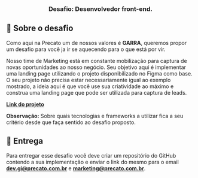 <h3 align="center">
  Desafio: Desenvolvedor front-end.
</h3>


## :rocket: Sobre o desafio

Como aqui na Precato um de nossos valores é **GARRA**, queremos propor um desafio para você ja ir se aquecendo para o que está por vir.

Nosso time de Marketing está em constante mobilização para captura de novas oportunidades ao nosso negócio. Seu objetivo aqui é implementar uma landing page utilizando o projeto disponibilizado no Figma como base. O seu projeto não precisa estar necessariamente igual ao exemplo mostrado, a ideia aqui é que você use sua criatividade ao máximo e construa uma landing page que pode ser utilizada para captura de leads.

<a href="https://www.figma.com/proto/D9KAm83KYvgdFuszaKhdiQ/PS-Web-Designer?node-id=0%3A12&scaling=min-zoom&page-id=0%3A1"><strong>Link do projeto</strong></a>

**Observação:** Sobre quais tecnologias e frameworks a utilizar fica a seu critério desde que faça sentido ao desafio proposto.

## :calendar: Entrega

Para entregar esse desafio você deve criar um repositório do GitHub contendo a sua implementação e enviar o link do mesmo para o email **dev.gi@precato.com.br** e **marketing@precato.com.br**.
